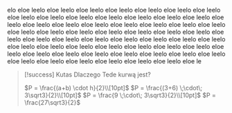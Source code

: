 elo eloe leelo eloe leelo eloe leelo eloe leelo eloe leelo eloe leelo eloe leelo eloe leelo eloe leelo eloe leelo eloe leelo eloe leelo eloe leelo eloe leelo eloe leelo eloe leelo eloe leelo eloe leelo eloe leelo eloe leelo eloe leelo eloe leelo eloe leelo eloe leelo eloe leelo eloe leelo eloe leelo eloe leelo eloe leelo eloe leelo eloe leelo eloe leelo eloe leelo eloe leelo eloe leelo eloe leelo eloe leelo eloe leelo eloe leelo eloe leelo eloe leelo eloe leelo eloe leelo eloe leelo eloe leelo eloe leelo eloe leelo eloe leelo eloe leelo eloe leelo eloe leelo eloe leelo eloe leelo eloe leelo eloe leelo eloe leelo eloe leelo eloe leelo eloe le


>[!success] Kutas
>Dlaczego Tede kurwą jest?
>
>$P = \frac{(a+b) \cdot h}{2}\\[10pt]$ 
>$P = \frac{(3+6) \;\cdot\; 3\sqrt3}{2}\\[10pt]$ 
>$P = \frac{9 \;\cdot\; 3\sqrt3}{2}\\[10pt]$
>$P = \frac{27\sqrt3}{2}$

